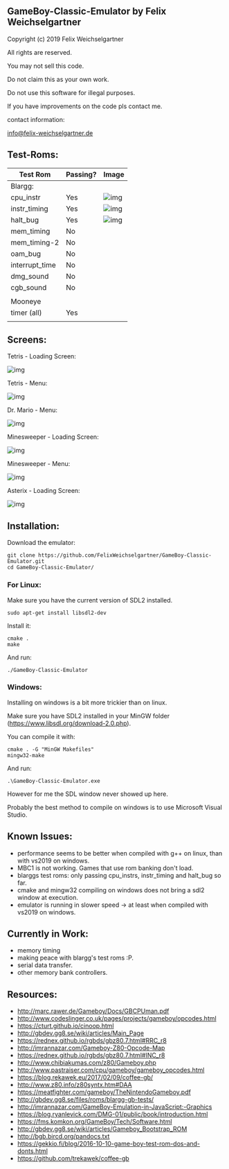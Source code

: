 ## GameBoy-Classic-Emulator by Felix Weichselgartner

Copyright (c) 2019 Felix Weichselgartner

All rights are reserved.

You may not sell this code.

Do not claim this as your own work.

Do not use this software for illegal purposes.

If you have improvements on the code pls contact me.

contact information:

info@felix-weichselgartner.de

## Test-Roms:

| Test Rom       | Passing? | Image                                                                                                                       |
|----------------|----------|-----------------------------------------------------------------------------------------------------------------------------|
| Blargg:        |          |                                                                                                                             |
| cpu_instr      | Yes      | ![img](http://felix-weichselgartner.westeurope.cloudapp.azure.com/media/markdownx/04b0382e-acc7-4381-b469-3ba1b6c15255.png) |
| instr_timing   | Yes      | ![img](http://felix-weichselgartner.westeurope.cloudapp.azure.com/media/markdownx/1b7c192f-0c23-49eb-86da-9db3dd4a832a.png) |
| halt_bug       | Yes      | ![img](http://felix-weichselgartner.westeurope.cloudapp.azure.com/media/markdownx/5cd5efaf-c9b8-4b57-b3fa-1b48d2111440.png) |
| mem_timing     | No       |                                                                                                                             |
| mem_timing-2   | No       |                                                                                                                             |
| oam_bug        | No       |                                                                                                                             |
| interrupt_time | No       |                                                                                                                             |
| dmg_sound      | No       |                                                                                                                             |
| cgb_sound      | No       |                                                                                                                             |
|                |          |                                                                                                                             |
| Mooneye        |          |                                                                                                                             |
| timer (all)    | Yes      |                                                                                                                             |
|                |          |                                                                                                                             |

## Screens:

Tetris - Loading Screen:

![img](http://felix-weichselgartner.westeurope.cloudapp.azure.com/media/markdownx/a71e0f5e-81b3-4aa6-aa23-17d5fcbc632f.png)

Tetris - Menu:

![img](http://felix-weichselgartner.westeurope.cloudapp.azure.com/media/markdownx/d9b76f5c-2be8-40a9-8e88-b27dfd0c60cb.png)

Dr. Mario - Menu:

![img](http://felix-weichselgartner.westeurope.cloudapp.azure.com/media/markdownx/b0f8e811-818d-40a7-a315-71f117d49859.png)

Minesweeper - Loading Screen:

![img](http://felix-weichselgartner.westeurope.cloudapp.azure.com/media/markdownx/95c2a7ea-0ff0-4ade-8f10-78f52beb46c9.png)

Minesweeper - Menu:

![img](http://felix-weichselgartner.westeurope.cloudapp.azure.com/media/markdownx/28f172f9-5700-450e-9dea-bae4d31cc402.png)

Asterix - Loading Screen:

![img](http://felix-weichselgartner.westeurope.cloudapp.azure.com/media/markdownx/49902649-a70e-41b4-967a-a8451a040fcc.png)


## Installation:

Download the emulator:
```
git clone https://github.com/FelixWeichselgartner/GameBoy-Classic-Emulator.git
cd GameBoy-Classic-Emulator/
```

### For Linux:

Make sure you have the current version of SDL2 installed.
```
sudo apt-get install libsdl2-dev
```

Install it:
```
cmake .
make
```

And run:
```
./GameBoy-Classic-Emulator
```

### Windows:

Installing on windows is a bit more trickier than on linux.

Make sure you have SDL2 installed in your MinGW folder (https://www.libsdl.org/download-2.0.php).

You can compile it with:
```
cmake . -G "MinGW Makefiles"
mingw32-make
``` 

And run:
```
.\GameBoy-Classic-Emulator.exe
```

However for me the SDL window never showed up here.

Probably the best method to compile on windows is to use Microsoft Visual Studio.


## Known Issues:

* performance seems to be better when compiled with g++ on linux, than with vs2019 on windows.
* MBC1 is not working. Games that use rom banking don't load.
* blarggs test roms: only passing cpu_instrs, instr_timing and halt_bug so far.
* cmake and mingw32 compiling on windows does not bring a sdl2 window at execution.
* emulator is running in slower speed -> at least when compiled with vs2019 on windows.

## Currently in Work:

* memory timing
* making peace with blargg's test roms :P.
* serial data transfer.
* other memory bank controllers.

## Resources:

* http://marc.rawer.de/Gameboy/Docs/GBCPUman.pdf
* http://www.codeslinger.co.uk/pages/projects/gameboy/opcodes.html
* https://cturt.github.io/cinoop.html
* http://gbdev.gg8.se/wiki/articles/Main_Page
* https://rednex.github.io/rgbds/gbz80.7.html#RRC_r8
* http://imrannazar.com/Gameboy-Z80-Opcode-Map
* https://rednex.github.io/rgbds/gbz80.7.html#INC_r8
* http://www.chibiakumas.com/z80/Gameboy.php
* http://www.pastraiser.com/cpu/gameboy/gameboy_opcodes.html
* https://blog.rekawek.eu/2017/02/09/coffee-gb/
* http://www.z80.info/z80syntx.htm#DAA
* https://meatfighter.com/gameboy/TheNintendoGameboy.pdf
* http://gbdev.gg8.se/files/roms/blargg-gb-tests/
* http://imrannazar.com/GameBoy-Emulation-in-JavaScript:-Graphics
* https://blog.ryanlevick.com/DMG-01/public/book/introduction.html
* https://fms.komkon.org/GameBoy/Tech/Software.html
* http://gbdev.gg8.se/wiki/articles/Gameboy_Bootstrap_ROM
* http://bgb.bircd.org/pandocs.txt
* https://gekkio.fi/blog/2016-10-10-game-boy-test-rom-dos-and-donts.html
* https://github.com/trekawek/coffee-gb